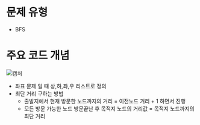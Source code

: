 # 문제 유형 
- BFS

# 주요 코드 개념 
![캡처](https://user-images.githubusercontent.com/25860354/160046927-cea8051d-97e5-480b-ab4f-f8b0ff748959.JPG)
- 좌표 문제 일 때 상,하,좌,우 리스트로 정의
- 최단 거리 구하는 방법 
  - 출발지에서 현재 방문한 노드까지의 거리 = 이전노드 거리 + 1 하면서 진행 
  - 모든 방문 가능한 노드 방문끝난 후 목적지 노드의 거리값 = 목적지 노드까지의 최단 거리 
